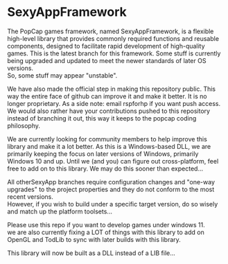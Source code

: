 # SexyAppFramework
The PopCap games framework, named SexyAppFramework, is a flexible high-level library that provides commonly required functions and reusable components, designed to facilitate rapid development of high-quality games.  This is the latest branch for this framework.  Some stuff is currently being upgraded and updated to meet the newer standards of later OS versions.  
So, some stuff may appear "unstable".

We have also made the official step in making this repository public.  This way the entire face of github can improve it and make it better.  It is no longer proprietary.
As a side note: email rspforhp if you want push access. We would also rather have your contributions pushed to this repository instead of branching it out, this way it keeps to the popcap coding philosophy.  

We are currently looking for community members to help improve this library and make it a lot better.  As this is a Windows-based DLL, we are primarily keeping the focus
on later versions of Windows, primarily Windows 10 and up.  Until we (and you) can figure out cross-platform, feel free to add on to this library.  We may do this sooner than expected...

All otherSexyApp branches require configuration changes and "one-way upgrades" to the project properties and they do not conform to the most recent versions.  
However, if you wish to build under a specific target version, do so wisely and match up the platform toolsets...

Please use this repo if you want to develop games under windows 11.  
we are also currently fixing a LOT of things with this library to add on OpenGL and TodLib to sync with later builds with this library.  

This library will now be built as a DLL instead of a LIB file...

